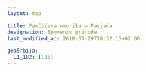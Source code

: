 ```yaml
---
layout: map

title: Pančićeva omorika – Pasjača
designation: Spomenik prirode
last_modified_at: 2018-07-29T18:32:15+02:00

geoSrbija:
  L1_182: [136]
---
```

